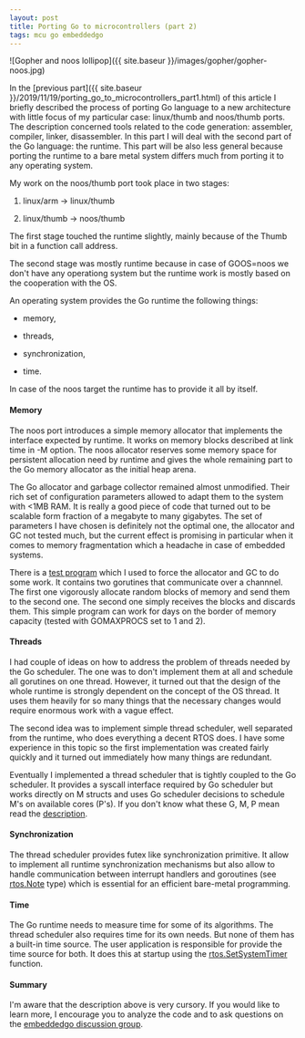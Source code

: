 ```yaml
---
layout: post
title: Porting Go to microcontrollers (part 2)
tags: mcu go embeddedgo
---
```


![Gopher and noos lollipop]({{ site.baseur }}/images/gopher/gopher-noos.jpg)

<!--more-->

In the [previous part]({{ site.baseur }}/2019/11/19/porting_go_to_microcontrollers_part1.html) of this article I briefly described the process of porting Go language to a new architecture with little focus of my particular case: linux/thumb and noos/thumb ports. The description concerned tools related to the code generation: assembler, compiler, linker, disassembler. In this part I will deal with the second part of the Go language: the runtime. This part will be also less general because porting the runtime to a bare metal system differs much from porting it to any operating system.

My work on the noos/thumb port took place in two stages:

1. linux/arm &rarr; linux/thumb

2. linux/thumb &rarr; noos/thumb

The first stage touched the runtime slightly, mainly because of the Thumb bit in a function call address.

The second stage was mostly runtime because in case of GOOS=noos we don't have any operationg system but the runtime work is mostly based on the cooperation with the OS.

An operating system provides the Go runtime the following things: 

- memory,

- threads,

- synchronization,

- time.

In case of the noos target the runtime has to provide it all by itself.

#### Memory

The noos port introduces a simple memory allocator that implements the interface expected by runtime. It works on memory blocks described at link time in -M option.
The noos allocator reserves some memory space for persistent allocation need by runtime and gives the whole remaining part to the Go memory allocator as the initial heap arena.

The Go allocator and garbage collector remained almost unmodified. Their rich set of configuration parameters allowed to adapt them to the system with <1MB RAM. It is really a good piece of code that turned out to be scalable form fraction of a megabyte to many gigabytes. The set of parameters I have chosen is definitely not the optimal one, the allocator and GC not tested much, but the current effect is promising in particular when it comes to memory fragmentation which a headache in case of embedded systems.

There is a [test program](https://github.com/embeddedgo/stm32/blob/master/devboard/f4-discovery/examples/gctest/main.go) which I used to force the allocator and GC to do some work. It contains two gorutines that communicate over a channnel. The first one vigorously allocate random blocks of memory and send them to the second one. The second one simply receives the blocks and discards them. This simple program can work for days on the border of memory capacity (tested with GOMAXPROCS set to 1 and 2).

#### Threads

I had couple of ideas on how to address the problem of threads needed by the Go scheduler. The one was to don't implement them at all and schedule all gorutines on one thread. However, it turned out that the design of the whole runtime is strongly dependent on the concept of the OS thread. It uses them heavily for so many things that the necessary changes would require enormous work with a vague effect.

The second idea was to implement simple thread scheduler, well separated from the runtime, who does everything a decent RTOS does. I have some experience in this topic so the first implementation was created fairly quickly and it turned out immediately how many things are redundant.

Eventually I implemented a thread scheduler that is tightly coupled to the Go scheduler. It provides a syscall interface required by Go scheduler but works directly on M structs and uses Go scheduler decisions to schedule M's on available cores (P's). If you don't know what these G, M, P mean read the [description](https://github.com/embeddedgo/go/blob/embedded/src/runtime/HACKING.md).

#### Synchronization

The thread scheduler provides futex like synchronization primitive. It allow to implement all runtime synchronization mechanisms but also allow to handle communication between interrupt handlers and goroutines (see [rtos.Note](https://github.com/embeddedgo/go/blob/embedded/src/embedded/rtos/note.go) type) which is essential for an efficient bare-metal programming.

#### Time

The Go runtime needs to measure time for some of its algorithms. The thread scheduler also requires time for its own needs. But none of them has a built-in time source. The user application is responsible for provide the time source for both. It does this at startup using the [rtos.SetSystemTimer](https://github.com/embeddedgo/go/blob/embedded/src/embedded/rtos/systim.go) function.

#### Summary

I'm aware that the description above is very cursory. If you would like to learn more, I encourage you to analyze the code and to ask questions on the [embeddedgo discussion group](https://groups.google.com/forum/#!forum/embeddedgo).